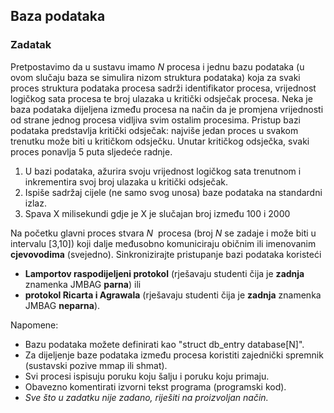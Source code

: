 Baza podataka
-------------

### Zadatak

Pretpostavimo da u sustavu imamo _N_ procesa i jednu bazu podataka (u ovom slučaju baza se simulira nizom struktura podataka) koja za svaki proces struktura podataka procesa sadrži identifikator procesa, vrijednost logičkog sata procesa te broj ulazaka u kritički odsječak procesa. Neka je baza podataka dijeljena između procesa na način da je promjena vrijednosti od strane jednog procesa vidljiva svim ostalim procesima. Pristup bazi podataka predstavlja kritički odsječak: najviše jedan proces u svakom trenutku može biti u kritičkom odsječku. Unutar kritičkog odsječka, svaki proces ponavlja 5 puta sljedeće radnje.

1.  U bazi podataka, ažurira svoju vrijednost logičkog sata trenutnom i inkrementira svoj broj ulazaka u kritički odsječak.
2.  Ispiše sadržaj cijele (ne samo svog unosa) baze podataka na standardni izlaz.
3.  Spava X milisekundi gdje je X je slučajan broj između 100 i 2000

Na početku glavni proces stvara _N_  procesa (broj _N_ se zadaje i može biti u intervalu \[3,10\]) koji dalje međusobno komuniciraju običnim ili imenovanim **cjevovodima** (svejedno). Sinkronizirajte pristupanje bazi podataka koristeći

*   **Lamportov raspodijeljeni protokol** (rješavaju studenti čija je **zadnja** znamenka JMBAG **parna**) ili
*   **protokol Ricarta i Agrawala** (rješavaju studenti čija je **zadnja** znamenka JMBAG **neparna**).

Napomene:

*   Bazu podataka možete definirati kao "struct db\_entry database\[N\]".
*   Za dijeljenje baze podataka između procesa koristiti zajednički spremnik (sustavski pozive mmap ili shmat).
*   Svi procesi ispisuju poruku koju šalju i poruku koju primaju.
*   Obavezno komentirati izvorni tekst programa (programski kod).
*   _Sve što u zadatku nije zadano, riješiti na proizvoljan način._
